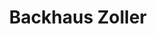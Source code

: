 ---
title: "Backhaus Zoller"
url: /esslingen-am-neckar/backhaus-zoller-zollernplatz/
shop: Bäckerei
---